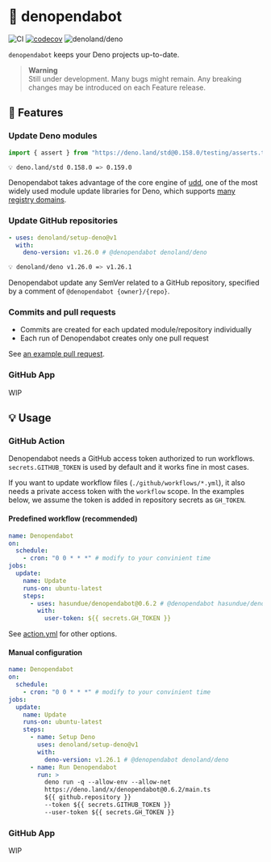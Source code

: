 # :robot: denopendabot

<!-- deno-fmt-ignore-start -->

![CI](https://github.com/hasundue/denopendabot/actions/workflows/ci.yml/badge.svg)
[![codecov](https://codecov.io/gh/hasundue/denopendabot/branch/main/graph/badge.svg)](https://codecov.io/gh/hasundue/denopendabot)
![denoland/deno](https://img.shields.io/badge/Deno-v1.26.1-informational?logo=deno) <!-- @denopendabot denoland/deno -->

<!-- deno-fmt-ignore-end -->

`denopendabot` keeps your Deno projects up-to-date.

> **Warning**\
> Still under development. Many bugs might remain. Any breaking changes may be
> introduced on each Feature release.

## :rocket: Features

### Update Deno modules

<!-- denopendabot-ignore-start -->

```typescript
import { assert } from "https://deno.land/std@0.158.0/testing/asserts.ts";
```

```sh
💡 deno.land/std 0.158.0 => 0.159.0
```

Denopendabot takes advantage of the core engine of
[udd](https://github.com/hayd/deno-udd), one of the most widely used module
update libraries for Deno, which supports
[many registry domains](https://github.com/hayd/deno-udd#supported-domains).

### Update GitHub repositories

```yaml
- uses: denoland/setup-deno@v1
  with:
    deno-version: v1.26.0 # @denopendabot denoland/deno
```

```sh
💡 denoland/deno v1.26.0 => v1.26.1
```

<!-- denopendabot-ignore-end -->

Denopendabot update any SemVer related to a GitHub repository, specified by a
comment of `@denopendabot {owner}/{repo}`.

### Commits and pull requests

- Commits are created for each updated module/repository individually
- Each run of Denopendabot creates only one pull request

See
[an example pull request](https://github.com/hasundue/denomantic-release/pull/4/commits).

### GitHub App

WIP

## :bulb: Usage

### GitHub Action

Denopendabot needs a GitHub access token authorized to run workflows.
`secrets.GITHUB_TOKEN` is used by default and it works fine in most cases.

If you want to update workflow files (`./github/workflows/*.yml`), it also needs
a private access token with the `workflow` scope. In the examples below, we
assume the token is added in repository secrets as `GH_TOKEN`.

#### Predefined workflow (recommended)

```yaml
name: Denopendabot
on:
  schedule:
    - cron: "0 0 * * *" # modify to your convinient time
jobs:
  update:
    name: Update
    runs-on: ubuntu-latest
    steps:
      - uses: hasundue/denopendabot@0.6.2 # @denopendabot hasundue/denopendabot
        with:
          user-token: ${{ secrets.GH_TOKEN }}
```

See [action.yml](./action.yml) for other options.

#### Manual configuration

```yaml
name: Denopendabot
on:
  schedule:
    - cron: "0 0 * * *" # modify to your convinient time
jobs:
  update:
    name: Update
    runs-on: ubuntu-latest
    steps:
      - name: Setup Deno
        uses: denoland/setup-deno@v1
        with:
          deno-version: v1.26.1 # @denopendabot denoland/deno
      - name: Run Denopendabot
        run: >
          deno run -q --allow-env --allow-net
          https://deno.land/x/denopendabot@0.6.2/main.ts
          ${{ github.repository }}
          --token ${{ secrets.GITHUB_TOKEN }}
          --user-token ${{ secrets.GH_TOKEN }}
```

### GitHub App

WIP
